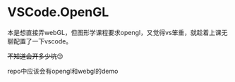 # VSCode.OpenGL

本是想直接弄webGL，但图形学课程要求opengl，又觉得vs笨重，就趁着上课无聊配置了一下vscode。

~~不知道会开多少坑~~:cry:



repo中应该会有opengl和webgl的demo